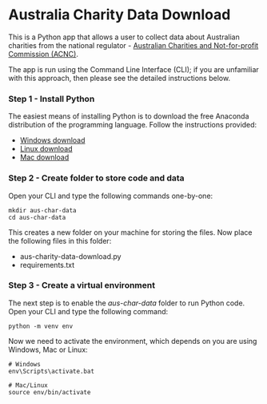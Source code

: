 # Australia Charity Data Download

This is a Python app that allows a user to collect data about Australian charities from the national regulator - <a href="https://www.acnc.gov.au/" target=_blank>Australian Charities and Not-for-profit Commission (ACNC)</a>.

The app is run using the Command Line Interface (CLI); if you are unfamiliar with this approach, then please see the detailed instructions below.

### Step 1 - Install Python

The easiest means of installing Python is to download the free Anaconda distribution of the programming language. Follow the instructions provided:
* <a href="https://www.anaconda.com/distribution/#windows" target=_blank>Windows download</a>
* <a href="https://www.anaconda.com/distribution/#linux" target=_blank>Linux download</a>
* <a href="https://www.anaconda.com/distribution/#macos" target=_blank>Mac download</a>

### Step 2 - Create folder to store code and data

Open your CLI and type the following commands one-by-one:
```
mkdir aus-char-data
cd aus-char-data
```

This creates a new folder on your machine for storing the files. Now place the following files in this folder:
* aus-charity-data-download.py
* requirements.txt

### Step 3 - Create a virtual environment

The next step is to enable the *aus-char-data* folder to run Python code. Open your CLI and type the following command:
```
python -m venv env
```

Now we need to activate the environment, which depends on you are using Windows, Mac or Linux:
```
# Windows
env\Scripts\activate.bat

# Mac/Linux
source env/bin/activate
```
